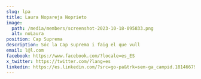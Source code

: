 ```yaml
---
slug: lpa
title: Laura Nopareja Noprieto
image:
  path: /media/members/screenshot-2023-10-18-095833.png
  alt: noLaura
position: Cap Suprema
description: Sóc la Cap suprema i faig el que vull
email: l@l.com
facebook: https://www.facebook.com/?locale=es_ES
x_twitter: https://twitter.com/?lang=es
linkedin: https://es.linkedin.com/?src=go-pa&trk=sem-ga_campid.18146679037_asid.140850334975_crid.619061882350_kw.linkedin_d.c_tid.kwd-148086543_n.g_mt.e_geo.1005414&mcid=6968657504633266178&cid=&gclid=EAIaIQobChMI-7TSwpD_gQMV7YVoCR3rqQpzEAAYASAAEgLOEfD_BwE&gclsrc=aw.ds
---
```

